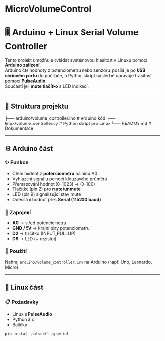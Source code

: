 # MicroVolumeControl
# 🎚️ Arduino + Linux Serial Volume Controller

Tento projekt umožňuje ovládat systémovou hlasitost v Linuxu pomocí **Arduino zařízení**.  
Arduino čte hodnoty z potenciometru nebo senzoru, posílá je po **USB sériovém portu** do počítače, a Python skript následně upravuje hlasitost pomocí **PulseAudio**.  
Součástí je i **mute tlačítko** s LED indikací.

---

## 📂 Struktura projektu
├── arduino/volume_controller.ino # Arduino kód
├── linux/volume_controller.py # Python skript pro Linux
└── README.md # Dokumentace


---

## ⚙️ Arduino část

### ✨ Funkce
- Čtení hodnot z **potenciometru** na pinu A0
- Vyhlazení signálu pomocí klouzavého průměru
- Přemapování hodnot (0–1023) → (0–100)
- Tlačítko (pin 2) pro **mute/unmute**
- LED (pin 9) signalizující stav mute
- Odesílání hodnot přes **Serial (115200 baud)**

### 🔌 Zapojení
- **A0** → střed potenciometru
- **GND / 5V** → krajní piny potenciometru
- **D2** → tlačítko (INPUT_PULLUP)
- **D9** → LED (+ rezistor)

### 🚀 Použití
Nahraj `arduino/volume_controller.ino` na Arduino (např. Uno, Leonardo, Micro).

---

## 🐧 Linux část

### 📋 Požadavky
- Linux s **PulseAudio**
- Python 3.x
- Balíčky:
```bash
pip install pulsectl pyserial

